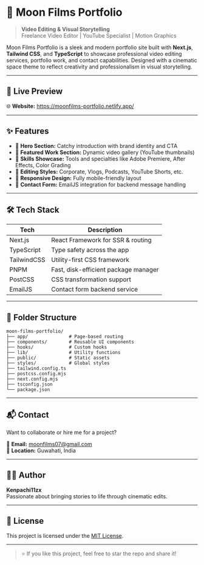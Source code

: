
# 🌙 Moon Films Portfolio

> **Video Editing & Visual Storytelling**  
> Freelance Video Editor | YouTube Specialist | Motion Graphics

Moon Films Portfolio is a sleek and modern portfolio site built with **Next.js**, **Tailwind CSS**, and **TypeScript** to showcase professional video editing services, portfolio work, and contact capabilities. Designed with a cinematic space theme to reflect creativity and professionalism in visual storytelling.

---

## 🔮 Live Preview

🌐 **Website:** https://moonfilms-portfolio.netlify.app/

---

## ✨ Features

- 🚀 **Hero Section:** Catchy introduction with brand identity and CTA
- 🎥 **Featured Work Section:** Dynamic video gallery (YouTube thumbnails)
- 🧠 **Skills Showcase:** Tools and specialties like Adobe Premiere, After Effects, Color Grading
- 🎨 **Editing Styles:** Corporate, Vlogs, Podcasts, YouTube Shorts, etc.
- 📱 **Responsive Design:** Fully mobile-friendly layout
- 📩 **Contact Form:** EmailJS integration for backend message handling

---

## 🛠️ Tech Stack

| Tech        | Description                             |
|-------------|-----------------------------------------|
| Next.js     | React Framework for SSR & routing       |
| TypeScript  | Type safety across the app              |
| TailwindCSS | Utility-first CSS framework             |
| PNPM        | Fast, disk-efficient package manager     |
| PostCSS     | CSS transformation support              |
| EmailJS     | Contact form backend service            |

---

## 🧱 Folder Structure

```
moon-films-portfolio/
├── app/               # Page-based routing
├── components/        # Reusable UI components
├── hooks/             # Custom hooks
├── lib/               # Utility functions
├── public/            # Static assets
├── styles/            # Global styles
├── tailwind.config.ts
├── postcss.config.mjs
├── next.config.mjs
├── tsconfig.json
└── package.json
```

---

## 📬 Contact

Want to collaborate or hire me for a project?

📧 **Email:** moonfilms07@gmail.com  
📍 **Location:** Guwahati, India

---

## 🧑‍💻 Author

**Kenpachi11zx**  
Passionate about bringing stories to life through cinematic edits.

---

## 📄 License

This project is licensed under the [MIT License](LICENSE).

---

> ⭐ If you like this project, feel free to star the repo and share it!
